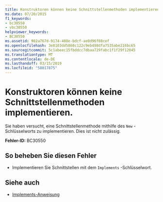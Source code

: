 ```yaml
---
title: Konstruktoren können keine Schnittstellenmethoden implementieren.
ms.date: 07/20/2015
f1_keywords:
- bc30550
- vbc30550
helpviewer_keywords:
- BC30550
ms.assetid: 982a767d-9174-408e-bdcf-ae0d96f88cef
ms.openlocfilehash: 3e8103dd5868c122c9eb498dfa7535abe216bc65
ms.sourcegitcommit: 5c1abeec15fbddcc7dbaa729fabc1f1f29f12045
ms.translationtype: MT
ms.contentlocale: de-DE
ms.lasthandoff: 03/15/2019
ms.locfileid: "58017875"
---
```

# <a name="constructors-cannot-implement-interface-methods"></a>Konstruktoren können keine Schnittstellenmethoden implementieren.
Sie haben versucht, eine Schnittstellenmethode mithilfe des `New` -Schlüsselworts zu implementieren. Dies ist nicht zulässig.  
  
 **Fehler-ID:** BC30550  
  
## <a name="to-correct-this-error"></a>So beheben Sie diesen Fehler  
  
-   Implementieren Sie Schnittstellen mit dem `Implements` -Schlüsselwort.  
  
## <a name="see-also"></a>Siehe auch

- [Implements-Anweisung](../../visual-basic/language-reference/statements/implements-statement.md)
